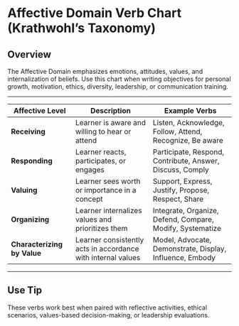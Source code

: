 # Affective Domain Verb Chart (Krathwohl’s Taxonomy)

## Overview

The Affective Domain emphasizes emotions, attitudes, values, and internalization of beliefs. Use this chart when writing objectives for personal growth, motivation, ethics, diversity, leadership, or communication training.

---

| Affective Level              | Description                                                | Example Verbs                                                 |
|-----------------------------|------------------------------------------------------------|----------------------------------------------------------------|
| **Receiving**               | Learner is aware and willing to hear or attend             | Listen, Acknowledge, Follow, Attend, Recognize, Be aware       |
| **Responding**              | Learner reacts, participates, or engages                   | Participate, Respond, Contribute, Answer, Discuss, Comply      |
| **Valuing**                 | Learner sees worth or importance in a concept              | Support, Express, Justify, Propose, Respect, Share             |
| **Organizing**              | Learner internalizes values and prioritizes them           | Integrate, Organize, Defend, Compare, Modify, Systematize      |
| **Characterizing by Value** | Learner consistently acts in accordance with internal values | Model, Advocate, Demonstrate, Display, Influence, Embody     |

---

## Use Tip

These verbs work best when paired with reflective activities, ethical scenarios, values-based decision-making, or leadership evaluations.
